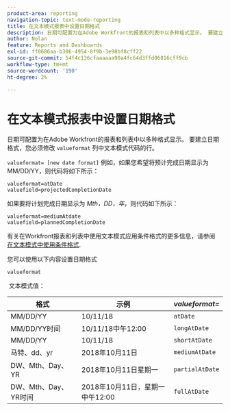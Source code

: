 ```yaml
---
product-area: reporting
navigation-topic: text-mode-reporting
title: 在文本模式报表中设置日期格式
description: 日期可配置为在Adobe Workfront的报表和列表中以多种格式显示。 要建立日期格式，必须修改列中文本模式代码的值格式行。
author: Nolan
feature: Reports and Dashboards
exl-id: ff0686aa-b306-4954-8f9b-3e98bf8cff22
source-git-commit: 54f4c136cfaaaaaa90a4fc64d3ffd06816cff9cb
workflow-type: tm+mt
source-wordcount: '190'
ht-degree: 2%

---
```


# 在文本模式报表中设置日期格式

日期可配置为在Adobe Workfront的报表和列表中以多种格式显示。 要建立日期格式，您必须修改 `valueformat` 列中文本模式代码的行。

`valueformat= [new date format]` 例如，如果您希望将预计完成日期显示为MM/DD/YY，则代码将如下所示：

```
valueformat=atDate
valuefield=projectedCompletionDate
```

如果要将计划完成日期显示为 *Mth，DD，年*，则代码如下所示：

```
valueformat=mediumAtdate
valuefield=plannedCompletionDate
```

有关在Workfront报表和列表中使用文本模式应用条件格式的更多信息，请参阅 [在文本模式中使用条件格式](../../../reports-and-dashboards/reports/text-mode/use-conditional-formatting-text-mode.md).

您可以使用以下内容设置日期格式

```
valueformat
```

 文本模式值：

| **格式** | 示例  | ***valueformat=*** |
|---|---|---|
| MM/DD/YY | 10/11/18 | `atDate` |
| MM/DD/YY时间 | 10/11/18中午12:00 | `longAtDate` |
| MM/DD/YY | 10/11/18 | `shortAtDate` |
| 马特、dd、yr | 2018年10月11日 | `mediumAtDate` |
| DW、Mth、Day、YR | 2018年10月11日星期一 | `partialAtDate` |
| DW、Mth、Day、YR时间 | 2018年10月11日，星期一中午12:00 | `fullAtDate` |
